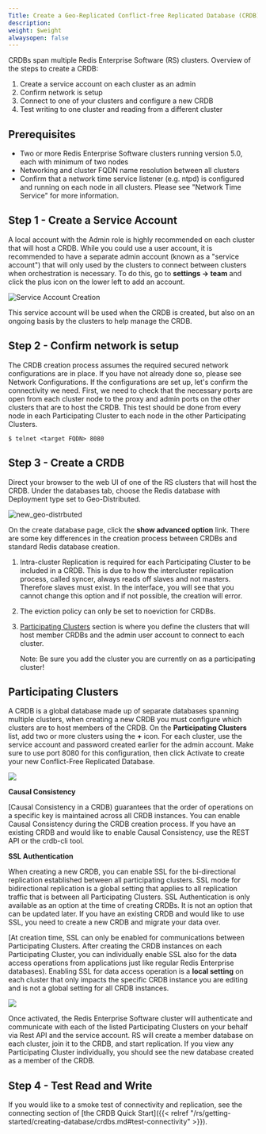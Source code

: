 ```yaml
---
Title: Create a Geo-Replicated Conflict-free Replicated Database (CRDB)
description: 
weight: $weight
alwaysopen: false
---
```

CRDBs span multiple Redis Enterprise Software (RS) clusters. Overview of
the steps to create a CRDB:

1. Create a service account on each cluster as an admin
1. Confirm network is setup
1. Connect to one of your clusters and configure a new CRDB
1. Test writing to one cluster and reading from a different cluster

## Prerequisites

- Two or more Redis Enterprise Software clusters running version 5.0,
    each with minimum of two nodes
- Networking and cluster FQDN name resolution between all clusters
- Confirm that a network time service listener (e.g. ntpd) is
    configured and running on each node in all clusters. Please see
    "Network Time Service" for more information.

## Step 1 - Create a Service Account

A local account with the Admin role is highly recommended on each
cluster that will host a CRDB. While you could use a user account, it is
recommended to have a separate admin account (known as a "service
account") that will only used by the clusters to connect between
clusters when orchestration is necessary. To do this, go to **settings
-\> team** and click the plus icon on the lower left to add an account.

![Service Account
Creation](/images/rs/image8.png?width=1000&height=490)

This service account will be used when the CRDB is created, but also on
an ongoing basis by the clusters to help manage the CRDB.

## Step 2 - Confirm network is setup

The CRDB creation process assumes the required secured network
configurations are in place. If you have not already done so, please see
Network Configurations. If the configurations are set up, let's confirm
the connectivity we need. First, we need to check that the necessary
ports are open from each cluster node to the proxy and admin ports on
the other clusters that are to host the CRDB. This test should be done
from every node in each Participating Cluster to each node in the other
Participating Clusters.

```src
$ telnet <target FQDN> 8080
```

## Step 3 - Create a CRDB

Direct your browser to the web UI of one of the RS clusters that will
host the CRDB. Under the databases tab, choose the Redis database with
Deployment type set to Geo-Distributed.

![new_geo-distrbuted](/images/rs/new_geo-distrbuted.png?width=600&height=608)

On the create database page, click the **show advanced option** link.
There are some key differences in the creation process between CRDBs and
standard Redis database creation.

1. Intra-cluster Replication is required for each Participating Cluster
    to be included in a CRDB. This is due to how the intercluster
    replication process, called syncer, always reads off slaves and not
    masters. Therefore slaves must exist. In the interface, you will see
    that you cannot change this option and if not possible, the creation
    will error.
1. The eviction policy can only be set to noeviction for CRDBs.
1. [Participating Clusters](#participating-clusters) section is where you define
    the clusters that will host member CRDBs and the admin user account
    to connect to each cluster.

    Note: Be sure you add the cluster you are currently on as a
    participating cluster!

## Participating Clusters

A CRDB is a global database made up of separate databases spanning
multiple clusters, when creating a new CRDB you must configure which
clusters are to host members of the CRDB. On the **Participating
Clusters** list, add two or more clusters using the **+** icon. For each
cluster, use the service account and password created earlier for the
admin account. Make sure to use port 8080 for this configuration, then
click Activate to create your new Conflict-Free Replicated Database.

![](https://lh6.googleusercontent.com/BpQBxYWXeuTuPCqL0TQKRRJaQlr8jLIMoNnScsD2s0wRzDkTc9kgWwngjQ6PnJff_hF1Ca98aZkJTJzU5Sk5rCJwZmR2egkImQCJyMm9E9WfJDrtlzHUJQFAi05lx395EEOZvi3D)

**Causal Consistency**

[Causal Consistency in a
CRDB) guarantees
that the order of operations on a specific key is maintained across all
CRDB instances. You can enable Causal
Consistency during the CRDB creation process. If you have an existing
CRDB and would like to enable Causal Consistency, use the
REST API or the crdb-cli
tool.

**SSL Authentication**

When creating a new CRDB, you can enable SSL for the bi-directional
replication established between all participating clusters. SSL mode for
bidirectional replication is a global setting that applies to all
replication traffic that is between all Participating Clusters. SSL
Authentication is only available as an option at the time of creating
CRDBs. It is not an option that can be updated later. If you have an
existing CRDB and would like to use SSL, you need to create a new CRDB
and migrate your data over.

[At creation time, SSL can only be enabled for communications between
Participating Clusters. After creating the CRDB instances on each
Participating Cluster, you can individually enable SSL also for the data
access operations from applications just
like regular Redis Enterprise
databases).
Enabling SSL for data access operation is a
**local setting** on each cluster that only
impacts the specific CRDB instance you are editing and is not a global
setting for all CRDB instances.

![](https://lh3.googleusercontent.com/qi-Bj63e_Oh642cg5T_fHiN6GLWHBqeBJN-y87-OqNrAH6h_Y6xYgKV7tr1jiPA33clXQlAlAMjetwCFm4Pg_CFEP1Qi7IvPKyF56QnVXBa7e8j0Mx3GzXL4hE_U1I1sN6xkNdNk)

Once activated, the Redis Enterprise Software cluster will authenticate
and communicate with each of the listed Participating Clusters on your
behalf via Rest API and the service account. RS will create a member
database on each cluster, join it to the CRDB, and start replication.
If you view any Participating Cluster individually, you should see the
new database created as a member of the CRDB.

## Step 4 - Test Read and Write

If you would like to a smoke test of connectivity and replication, see
the connecting section of [the CRDB Quick
Start]({{< relref "/rs/getting-started/creating-database/crdbs.md#test-connectivity" >}}).
